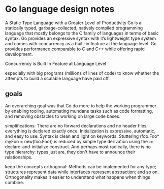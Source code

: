 # Go language design notes

A Static Type Language with a Greater Level of Productivity
Go is a statically typed, garbage-collected, natively compiled programming language that mostly belongs to the C family of languages in terms of basic syntax. Go provides an expressive syntax with it’s lightweight type system and comes with concurrency as a built-in feature at the language level. Go provides performance comparable to C and C++ while offering rapid development.

Concurrency is Built In Feature at Language Level


especially with big programs (millions of lines of code) to know whether the attempts to build a scalable language have paid off. 

## goals
An overarching goal was that Go do more to help the working programmer by enabling tooling, automating mundane tasks such as code formatting, and removing obstacles to working on large code bases.

simplifications: There are no forward declarations and no header files; everything is declared exactly once. Initialization is expressive, automatic, and easy to use. Syntax is clean and light on keywords. Stuttering (foo.Foo* myFoo = new(foo.Foo)) is reduced by simple type derivation using the := declare-and-initialize construct. And perhaps most radically, there is no type hierarchy: types just are, they don't have to announce their relationships.

keep the concepts orthogonal:
 Methods can be implemented for any type; structures represent data while interfaces represent abstraction; and so on. Orthogonality makes it easier to understand what happens when things combine.
